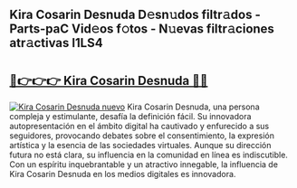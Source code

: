 ## Kira Cosarin Desnuda D𝚎sn𝚞dos filtr𝚊dos - Parts-paC Vid𝚎os f𝚘tos - N𝚞evas filtr𝚊ciones atr𝚊ctivas l1LS4

# <h2><a href="http://mbcvk9g.tromn.icu/?c=Kira+Cosarin+Desnuda">🔗👉👉👉 Kira Cosarin Desnuda 🔗🔗</a></h2>

[![Kira Cosarin Desnuda nuevo](https://i.imgur.com/pEAQMta.gif)](http://mbcvk9g.tromn.icu/?c=Kira+Cosarin+Desnuda)
Kira Cosarin Desnuda, una persona compleja y estimulante, desafía la definición fácil. Su innovadora autopresentación en el ámbito digital ha cautivado y enfurecido a sus seguidores, provocando debates sobre el consentimiento, la expresión artística y la esencia de las sociedades virtuales. Aunque su dirección futura no está clara, su influencia en la comunidad en línea es indiscutible. Con un espíritu inquebrantable y un atractivo innegable, la influencia de Kira Cosarin Desnuda en los medios digitales es innovadora.
